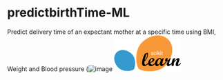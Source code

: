 # predictbirthTime-ML
Predict delivery time of an expectant mother at a specific time using BMI, Weight and Blood pressure
(![image](https://user-images.githubusercontent.com/63300475/193267094-570554ab-8ed6-4f5f-b4d5-5eaf8af4de1d.png)
![Scikit Learn](https://github.com/tiprock-network/predictbirthTime-ML/blob/main/sklearn.png?raw=true)
